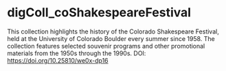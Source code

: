 # digColl_coShakespeareFestival
This collection highlights the history of the Colorado Shakespeare Festival, held at the University of Colorado Boulder every summer since 1958. The collection features selected souvenir programs and other promotional materials from the 1950s through the 1990s. DOI: https://doi.org/10.25810/we0x-dp16
